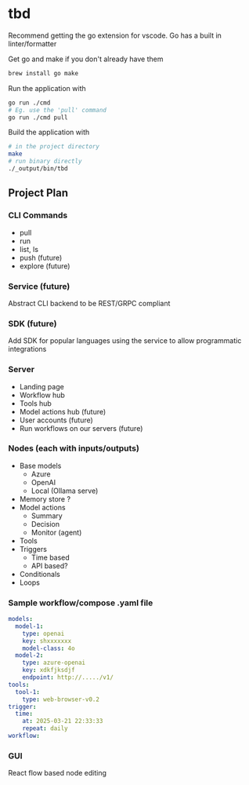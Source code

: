 # tbd

Recommend getting the go extension for vscode.
Go has a built in linter/formatter

Get go and make if you don't already have them

```bash
brew install go make
```

Run the application with

```bash
go run ./cmd
# Eg. use the 'pull' command
go run ./cmd pull
```

Build the application with

```bash
# in the project directory
make
# run binary directly
./_output/bin/tbd
```

## Project Plan

### CLI Commands

- pull
- run
- list, ls
- push (future)
- explore (future)

### Service (future)

Abstract CLI backend to be REST/GRPC compliant

### SDK (future)

Add SDK for popular languages using the service to allow programmatic integrations

### Server

- Landing page
- Workflow hub
- Tools hub
- Model actions hub (future)
- User accounts (future)
- Run workflows on our servers (future)

### Nodes (each with inputs/outputs)

- Base models
  - Azure
  - OpenAI
  - Local (Ollama serve)
- Memory store ?
- Model actions
  - Summary
  - Decision
  - Monitor (agent)
- Tools
- Triggers
  - Time based
  - API based?
- Conditionals
- Loops

### Sample workflow/compose .yaml file

```yaml
models:
  model-1:
    type: openai
    key: shxxxxxxx
    model-class: 4o
  model-2:
    type: azure-openai
    key: xdkfjksdjf
    endpoint: http://...../v1/
tools:
  tool-1:
    type: web-browser-v0.2
trigger:
  time:
    at: 2025-03-21 22:33:33
    repeat: daily
workflow:
```

### GUI

React flow based node editing
